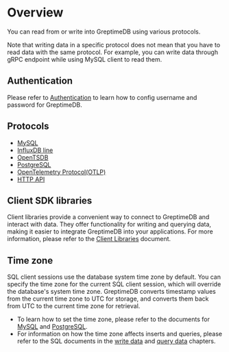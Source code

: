 # Overview

You can read from or write into GreptimeDB using various protocols.

Note that writing data in a specific protocol does not mean that you
have to read data with the same protocol. For example, you can write
data through gRPC endpoint while using MySQL client to read them.

## Authentication

Please refer to [Authentication](./authentication.md) to learn how to config username and password for GreptimeDB.

## Protocols

- [MySQL](./mysql.md)
- [InfluxDB line](./influxdb-line.md)
- [OpenTSDB](./opentsdb.md)
- [PostgreSQL](./postgresql.md)
- [OpenTelemetry Protocol(OTLP)](./otlp.md)
- [HTTP API](./http-api.md)

## Client SDK libraries

Client libraries provide a convenient way to connect to GreptimeDB and interact with data.
They offer functionality for writing and querying data,
making it easier to integrate GreptimeDB into your applications.
For more information, please refer to the [Client Libraries](/user-guide/client-libraries/overview.md) document.

## Time zone

SQL client sessions use the database system time zone by default. 
You can specify the time zone for the current SQL client session, 
which will override the database's system time zone. 
GreptimeDB converts timestamp values from the current time zone to UTC for storage, 
and converts them back from UTC to the current time zone for retrieval.

- To learn how to set the time zone, please refer to the documents for [MySQL](mysql.md#time-zone) and [PostgreSQL](postgresql.md#time-zone).
- For information on how the time zone affects inserts and queries, please refer to the SQL documents in the [write data](../write-data/sql.md#time-zone) and [query data](../query-data/sql.md#time-zone) chapters.
